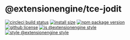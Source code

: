 # @extensionengine/tce-jodit

[![circleci build status](https://badgen.net/circleci/github/ExtensionEngine/tce-jodit/master?icon)](https://circleci.com/gh/ExtensionEngine/tce-jodit)
[![install size](https://badgen.net/packagephobia/install/@extensionengine/tce-jodit)](https://packagephobia.now.sh/result?p=@extensionengine/tce-jodit)
[![npm package version](https://badgen.net/npm/v/@extensionengine/tce-jodit)](https://npm.im/@extensionengine/tce-jodit)
[![github license](https://badgen.net/github/license/ExtensionEngine/tce-jodit)](https://github.com/ExtensionEngine/tce-jodit/blob/master/LICENSE)
[![js @extensionengine style](https://badgen.net/badge/code%20style/@extensionengine/black)](https://github.com/ExtensionEngine/eslint-config)
[![style @extensionengine style](https://badgen.net/badge/stylelint/@extensionengine/black)](https://github.com/ExtensionEngine/stylelint-config)
